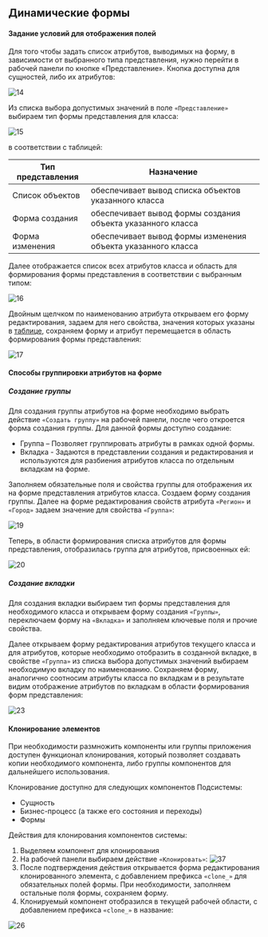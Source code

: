 ## Динамические формы

#### Задание условий для отображения полей
Для того чтобы задать список атрибутов, выводимых на форму, в зависимости от выбранного типа представления, нужно перейти в рабочей панели по кнопке «Представление». Кнопка доступна для сущностей, либо их атрибутов:

![14](docs/ru/system_folder/14.png)

Из списка выбора допустимых значений в поле `«Представление»` выбираем тип формы представления для класса: 

![15](docs/ru/system_folder/15.png) 

в соответствии с таблицей:

|Тип представления	|Назначение|
| ---------------- | ---------- |
|Список объектов	|обеспечивает вывод списка объектов указанного класса|
|Форма создания	|обеспечивает вывод формы создания объекта указанного класса|
|Форма изменения	|обеспечивает вывод формы изменения объекта указанного класса|

Далее отображается список всех атрибутов класса и область для формирования формы представления в соответствии с выбранным типом: 

![16](docs/ru/system_folder/16.png)

Двойным щелчком по наименованию атрибута открываем его форму редактирования, задаем для него свойства, значения которых указаны в [таблице](docs/ru/system_folder/table3.md), сохраняем форму и атрибут перемещается в область формирования формы представления:

![17](docs/ru/system_folder/17.png)

#### Способы группировки атрибутов на форме

##### Создание группы

Для создания группы атрибутов на форме необходимо выбрать действие `«Создать группу»` на рабочей панели, после чего откроется форма создания группы. Для данной формы доступно создание:
* Группа – Позволяет группировать атрибуты в рамках одной формы.
* Вкладка - Задаются в представлении создания и редактирования и используются для разбиения атрибутов класса по отдельным вкладкам на форме.

Заполняем обязательные поля и свойства группы для отображения их на форме представления атрибутов класса. Создаем форму создания группы. Далее на форме редактирования свойств атрибута `«Регион»` и `«Город»` задаем значение для свойства `«Группа»`:

![19](docs/ru/system_folder/19.png)

Теперь, в области формирования списка атрибутов для формы представления, отобразилась группа для атрибутов, присвоенных ей:

![20](docs/ru/system_folder/20.png)

##### Создание вкладки

Для создания вкладки выбираем тип формы представления для необходимого класса и открываем форму создания `«Группы»`, переключаем форму на `«Вкладка»` и заполняем ключевые поля и прочие свойства.

Далее открываем форму редактирования атрибутов текущего класса и для атрибутов, которые необходимо отобразить в созданной вкладке, в свойстве `«Группа»` из списка выбора допустимых значений выбираем необходимую вкладку по наименованию. Сохраняем форму, аналогично соотносим атрибуты класса по вкладкам и в результате видим отображение атрибутов по вкладкам в области формирования форм представления:

![23](docs/ru/system_folder/23.png)

#### Клонирование элементов

При необходимости размножить компоненты или группы приложения доступен функционал клонирования, который позволяет создавать копии необходимого компонента, либо группы компонентов для дальнейшего использования. 

Клонирование доступно для следующих компонентов Подсистемы:
* Сущность
* Бизнес-процесс (а также его состояния и переходы)
* Формы

Действия для клонирования компонентов системы:
1.	Выделяем компонент для клонирования
2.	На рабочей панели выбираем действие `«Клонировать»`:
![37](docs/ru/system_folder/37.png)
3.	После подтверждения действия открывается форма редактирования клонированного элемента, с добавлением префикса `«clone_»` для обязательных полей формы. При необходимости, заполняем остальные поля формы, сохраняем форму.
4.	Клонируемый компонент отобразился в текущей рабочей области, с добавлением префикса `«clone_»` в название:

![26](docs/ru/system_folder/26.png)